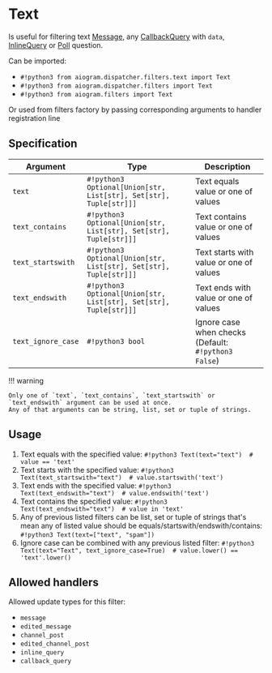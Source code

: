 # Text

Is useful for filtering text [Message](../../api/types/message.md), 
any [CallbackQuery](../../api/types/callback_query.md) with `data`, 
[InlineQuery](../../api/types/inline_query.md) or
[Poll](../../api/types/poll.md) question.

Can be imported:

- `#!python3 from aiogram.dispatcher.filters.text import Text`
- `#!python3 from aiogram.dispatcher.filters import Text`
- `#!python3 from aiogram.filters import Text`

Or used from filters factory by passing corresponding arguments to handler registration line


## Specification

| Argument | Type | Description |
| --- | --- | --- |
| `text` | `#!python3 Optional[Union[str, List[str], Set[str], Tuple[str]]]` | Text equals value or one of values |
| `text_contains` | `#!python3 Optional[Union[str, List[str], Set[str], Tuple[str]]]` | Text contains value or one of values |
| `text_startswith` | `#!python3 Optional[Union[str, List[str], Set[str], Tuple[str]]]` | Text starts with value or one of values |
| `text_endswith` | `#!python3 Optional[Union[str, List[str], Set[str], Tuple[str]]]` | Text ends with value or one of values |
| `text_ignore_case` | `#!python3 bool` | Ignore case when checks (Default: `#!python3 False`) |

!!! warning
    
    Only one of `text`, `text_contains`, `text_startswith` or `text_endswith` argument can be used at once.
    Any of that arguments can be string, list, set or tuple of strings.  

## Usage

1. Text equals with the specified value: `#!python3 Text(text="text")  # value == 'text'`
1. Text starts with the specified value: `#!python3 Text(text_startswith="text")  # value.startswith('text')`
1. Text ends with the specified value: `#!python3 Text(text_endswith="text")  # value.endswith('text')`
1. Text contains the specified value: `#!python3 Text(text_endswith="text")  # value in 'text'`
1. Any of previous listed filters can be list, set or tuple of strings that's mean any of listed value should be equals/startswith/endswith/contains: `#!python3 Text(text=["text", "spam"])`
1. Ignore case can be combined with any previous listed filter: `#!python3 Text(text="Text", text_ignore_case=True)  # value.lower() == 'text'.lower()`

## Allowed handlers

Allowed update types for this filter:

- `message`
- `edited_message`
- `channel_post`
- `edited_channel_post`
- `inline_query`
- `callback_query`
